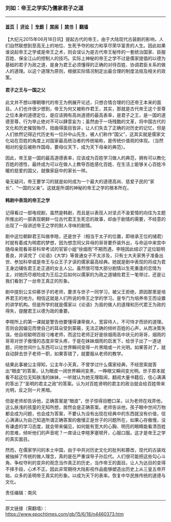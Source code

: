 ### 刘如：帝王之学实乃儒家君子之道

---

#### [首页](../../../..?n4460373) &nbsp;|&nbsp; [评论](../../../../../epoch-comment?n4460373) &nbsp;|&nbsp; [专题](../../../../../epoch-special?n4460373) &nbsp;|&nbsp; [禁闻](../../../../../epoch-news?n4460373) &nbsp;|&nbsp; [禁书](../../../../../books?n4460373) &nbsp;|&nbsp; [翻墙](https://github.com/gfw-breaker/nogfw/blob/master/README.md?n4460373)


<div class="post_content" id="artbody" itemprop="articleBody">
 <!-- article content begin -->
 <p>
  【大纪元2015年06月18日讯】提起古代的帝王，由于大陆现代古装剧的影响，人们自然联想到至高无上的地位、生死予夺的权力和享尽荣华富贵的人生。因此如果谁说起帝王之学或是帝王之术，则会误认为是古代帝王秘传的一套统治国家、臣服百姓、保全江山的控制人的技巧。实际上神秘的帝王之学不过是儒家提倡的以德为基础的君子为政之道，是身为君王必须懂得的正确的对待百姓、协调君臣关系的做人的道理。以这个道理为原则，根据实际情况制定出最合理的制度法规及相关的政策。
 </p>
 <p>
  <h4>
   君子之王与一国之父
  </h4>
  <p>
   此文并不想以哪朝哪代的帝王为例展开论述，只想合情合理的归还帝王本来的面目。人们也许很少想到，帝王为何又被称作君王，其实，那就是古代帝王这个至尊之位本身的道德定位，是应该拥有高尚道德的最高表率，是君子之王，是一国的道德至尊，行为举止绝对不可以肆意妄为；虽然由于一场残酷的文革，将中国古代的文化和历史摧毁殆尽，扭曲得面目皆非，让人们失去了正确的对历史的记忆，但是人们依然记得近代历史有一位孙中山先生，被人们称作“国父”，这其实就是儒家文化站在百姓的角度上对国家最高统治者的传统喻称，是传统价值观的体现。（当然相对的皇后被称作国母，要母仪天下，成为天下母亲的典范）。
  </p>
  <p>
   因此，帝王是一国的最高道德表率，应该成为百姓学习做人的典范，拥有可以教化百姓的德性，最终成为可以在做人上教导百姓感化百姓、在生活上能够关心百姓冷暖的慈爱的国父，就像家庭中的家长一样。
  </p>
  <p>
   毫无疑问，帝王要学习的就是如何成为一个最大的道德高尚、慈爱子民的“家长”、“一国的父亲”。这就是所谓的神秘的帝王之学的根本所在。
  </p>
  <p>
   <h4>
    韩剧中表现的帝王之学
   </h4>
   <p>
    记得看过一部电视剧，虽然是韩剧，而且是以表现人对坚贞不渝爱情的向往为主题所推出的一部表现朝鲜一位古代君王生死恋的故事，却由于剧情的需要，不经意的出现了一段讲述帝王之学的耐人寻味的剧情。
   </p>
   <p>
    剧中这位朝鲜君王叫做李暄，还是世子（相当于太子的位置，即继承王位的储君）时就有着成为明君的梦想，因为想念同父异母的哥哥要乔装外出，与命运中来宫中随母亲观看哥哥科举考试的官宦小姐“徐烟雨”不期而遇，李暄因此结识了这位聪明善良，并读完了《论语》《大学》等普通女子不太涉及，只有士大夫家男子准备出世、参加科举或是帝王与众王子才读的儒家最高经典。她就是剧中表现的将成为君王身边辅佐君王走正道的女主人公。虽然很可惜大部分剧情以生死重逢的恋情为主，对她历尽艰险成为王后之后如何以儒家的为政之道辅佐君王一笔带过，还是让我们看到了一丝帝王真正的形象。
   </p>
   <p>
    剧中提到公主仰慕世子的老师，要求与世子一同学习，被父王拒绝，原因那里是培养君王的地方。相信这就是人们所说的帝王之学的学习。是专门为培养帝王而设置的讲学机构。但是所学的就是儒家以《论语》为首的做人的道理和历代君王为政的得失，提醒君王以德为政的重要。
   </p>
   <p>
    李暄所上的第一课就是警告他要懂得谦卑做人，宽容待人，不可恃才而骄的道理。否则会因偏见而使自己的耳朵受到蒙蔽，无法正确的倾听百姓的心声，从而决策失误。他自视聪明百般刁难老师，而这位老师正好是徐烟雨高中状元的哥哥，烟雨的哥哥对世子傲慢的态度非常头疼，于是在妹妹烟雨的启发下，给世子出了一道谜题，问他世间什么东西可以让世界瞬间变得一片黑暗或一片光明。如果答对了，就自动辞去世子老师一职，如果答错了，就要服从老师的教学。
   </p>
   <p>
    结果此事被公主得知，公主年小天真，不曾学过什么儒家经典，不经思索就答出“眼皮”的答案，认为眼皮一闭世界瞬间变黑，一睁眼又瞬间变光明。世子原本就看不起这位无知肤浅的妹妹，一听就认为她无理取闹，翻阅大量书籍后，信心满满的答出了“圣明的君主之政”的答案。认为对百姓贤明的君主的政治就会给百姓带来光明，反之则一片黑暗。
   </p>
   <p>
    但是老师却告诉他，正确答案是“眼皮”，世子惊得目瞪口呆，以为老师在戏弄他，这么肤浅的孩童的无知所想，居然会是正确答案。老师告诉他，孩子眼中世间万物都会成为问题，也会成为答案，不要认为没有出现在经典中的东西就没有价值，信心满满认为自己知道所谓正确答案的傲慢正是世子的问题所在，如果心存傲慢，没有谦虚的学习态度，就会带来偏见，如何能有宽大的心胸、明亮的眼睛能看清百姓的苦难，倾听他们的声音呢？一席话让李暄茅塞顿开，心服口服。这才是帝王之学的真实面目。
   </p>
   <p>
    然而，在儒家学问的本土中国，由于中共对历史文化的批判和篡改，现代的古装戏被抽掉了传统的做人理念，真的是在严重误导子孙后代。人们很可能把这些勾心斗角、争权夺利的变异的观念当作真正的历史，当作帝王的面目。让人为达目的变得不择手段，心术不正。因此非常期待大陆影视作品能够塑造出历史上从三皇五帝开始，众多的圣明帝王真实的形象。以成为天下的表率。恢复中华民族传统的道德与文化。
   </p>
   <p>
    责任编辑：南风
   </p>
   <!-- article content end -->
   <div id="below_article_ad">
   </div>
  </p>
 </p>
</div>


---

原文链接（需翻墙）：https://www.epochtimes.com/gb/15/6/18/n4460373.htm